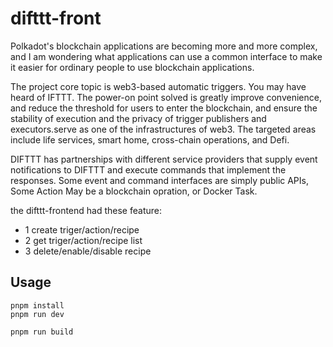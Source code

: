 # difttt-front
Polkadot's blockchain applications are becoming more and more complex, and I am wondering what applications can use a common interface to make it easier for ordinary people to use blockchain applications.

The project core topic is web3-based automatic triggers. You may have heard of IFTTT. The power-on point solved is greatly improve convenience, and reduce the threshold for users to enter the blockchain, and ensure the stability of execution and the privacy of trigger publishers and executors.serve as one of the infrastructures of web3. The targeted areas include life services, smart home, cross-chain operations, and Defi.

DIFTTT has partnerships with different service providers that supply event notifications to DIFTTT and execute commands that implement the responses. Some event and command interfaces are simply public APIs, Some Action May be a blockchain opration, or Docker Task.


the difttt-frontend had these feature:
- 1 create triger/action/recipe
- 2 get triger/action/recipe list
- 3 delete/enable/disable recipe

## Usage

```shell
pnpm install
pnpm run dev

pnpm run build
```
